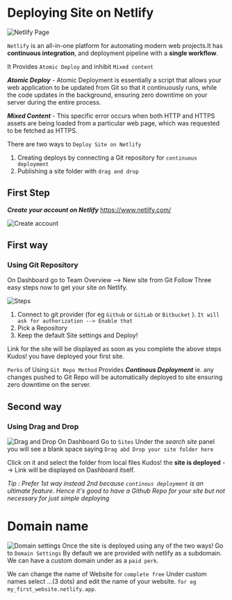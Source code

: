 # Deploying Site on Netlify

![Netlify Page](https://miro.medium.com/max/560/1*WMA_NYFfvZIpx_uvQxQQEA.jpeg)

`Netlify` is an all-in-one platform for automating modern web projects.It has **continuous integration**, and deployment pipeline with a **single workflow**.

It Provides `Atomic Deploy` and inhibit `Mixed content`

**_Atomic Deploy_** - Atomic Deployment is essentially a script that allows your web application to be updated from Git so that it continuously runs, while the code updates in the background, ensuring zero downtime on your server during the entire process.

**_Mixed Content_** - This specific error occurs when both HTTP and HTTPS assets are being loaded from a particular web page, which was requested to be fetched as HTTPS.

There are two ways to `Deploy Site on Netlify`

1. Creating deploys by connecting a Git repository for `continuous deployment`
2. Publishing a site folder with `drag and drop`

## First Step

**_Create your account on Netlify_**
https://www.netlify.com/

![Create account](https://static-assets.codecademy.com/Courses/Deploy-with-Heroku-and-Netlify/netlify_email_signup2.jpeg)

## First way

### Using Git Repository

On Dashboard go to Team Overview --> New site from Git
Follow Three easy steps now to get your site on Netlify.

![Steps](https://cdn.netlify.com/0a36819500c2254f84301d10e6ecbd1e0f20f143/c7374/img/blog/create-new-site.png)

1. Connect to git provider (for eg `Github` or `GitLab` or `Bitbucket` ).
   `It will ask for authorization --> Enable that`
2. Pick a Repository
3. Keep the default Site settings and Deploy!

Link for the site will be displayed as soon as you complete the above steps
Kudos! you have deployed your first site.

`Perks` of Using `Git Repo Method`
Provides **_Continous Deployment_** ie. any changes pushed to Git Repo will be automatically deployed to site ensuring zero downtime on the server.

## Second way

### Using Drag and Drop

![Drag and Drop](https://miro.medium.com/max/1838/1*54JxNQqYGbMh2fY-QVedJg.png)
On Dashboard
Go to `Sites`
Under the _search site_ panel you will see a blank space saying
`Drag abd Drop your site folder here`

Click on it and select the folder from local files
Kudos! the **site is deployed** --> Link will be displayed on Dashboard itself.

_Tip : Prefer 1st way instead 2nd because `continous deployment` is an ultimate feature. Hence it's good to have a Github Repo for your site but not necessary for just simple deploying_

# Domain name

![Domain settings](https://cdn.netlify.com/7e78f0f9764d7ddec2dc53babcc40707b55ab5a1/c1b2f/img/blog/domains-settings@2x.png)
Once the site is deployed using any of the two ways!
Go to `Domain Settings`
By default we are provided with netlify as a subdomain.
We can have a custom domain under as a `paid perk`.

We can change the name of Website for `complete free`
Under custom names select ...(3 dots) and edit the name of your website. `for eg my_first_website.netlify.app`.
